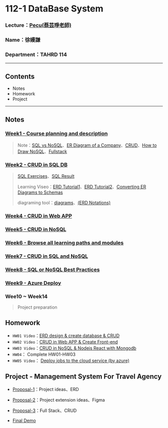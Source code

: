 
# 112-1 DataBase System 
### Lecture：[Pecu(蔡芸琤老師)](https://github.com/pecu?tab=repositories)
### Name：徐嫚謙
### Department：TAHRD 114
***
## Contents
* Notes
* Homework
* Project
***
## Notes
### [Week1 - Course planning and description](https://docs.google.com/presentation/d/1CP0D92DA8Ae8oyIKSquqUuTUpVqwLGT-14T32l9pf5U/edit#slide=id.g241186a303b_0_156)
> Note：[SQL vs NoSQL](https://phoenixnap.com/kb/sql-vs-nosql)、[ER Diagram of a Company](https://www.geeksforgeeks.org/er-diagram-of-a-company/)、[CRUD](https://www.freecodecamp.org/chinese/news/crud-operations-explained/)、[How to Draw NoSQL](https://www.techighness.com/post/how-to-draw-no-sql-data-model-diagram/)、[Fullstack](https://glints.com/tw/blog/what-is-a-full-stack-engineer/)
>
### [Week2 - CRUD in SQL DB](https://docs.google.com/presentation/d/1amn8pDX2Wx4N6ZjzhCGoQFJH4DqaRcQ2DJAdg3hbIrA/edit#slide=id.g27d1f2bcb60_0_24)
> [SQL Exercises](https://www.w3schools.com/sql/exercise.asp)、[SQL Result](https://www.w3schools.com/sql/trysql.asp?filename=trysql_insert_into_select)
> 
> Learning Viseo：[ERD Tutorial1](https://www.youtube.com/watch?v=QpdhBUYk7Kk)、[ERD Tutorial2](https://www.youtube.com/watch?v=-CuY5ADwn24)、[Converting ER Diagrams to Schemas](https://www.youtube.com/watch?v=xQRRf5fOAt8&t=6s)
>
> diagraming tool：[diagrams](https://app.diagrams.net/)、[(ERD Notations)](https://gitmind.com/erd-examples.html)
>
### [Week4 - CRUD in Web APP](https://docs.google.com/presentation/d/1053jwkOvLAdeQCDUJKq-c0NwxB3jOqlkiL244y0DPro/edit#slide=id.g27d1f2bcb60_0_44)
### [Week5 - CRUD in NoSQL](https://docs.google.com/presentation/d/1J0ASP97LgjTQeKqTdm1vRhxh6MGya-C1D-8w7ykUPqE/edit#slide=id.g23dd2219a46_0_124)
### [Week6 - Browse all learning paths and modules](https://learn.microsoft.com/en-us/training/browse/?products=azure%2Csql-server%2Cwindows-server)
### [Week7 - CRUD in SQL and NoSQL](https://docs.google.com/presentation/d/1VGS4z-40x0ZS8baC3PHP4TBLZn3S3YEe9owg4_vIZWc/edit#slide=id.g23dd2219a46_0_124)
### [Week8 - SQL or NoSQL Best Practices](https://docs.google.com/presentation/d/1semHnB07DAbbwkl-4-LmuZL8DQDZ5t6zAA1Jbft-uuQ/edit#slide=id.g23dd2219a46_0_124)
### [Week9 - Azure Deploy](https://docs.google.com/presentation/d/1g1mkza7Uufm9A4fwRI_fJRAcWf-QTFf9Jn00I8iiLM0/edit#slide=id.g2946fd08171_0_0)
### Wee10 ~ Week14
> Project preparation

## Homework
* `HW01 Video`：[ERD design & create database & CRUD](https://youtu.be/xgtL3GRKgT0)
* `HW02 Video`：[CRUD in Web APP & Create Front-end](https://youtu.be/8pczMXLfHeA)
* `HW03 Video`：[CRUD in NoSQL & Nodejs React with Mongodb](https://youtu.be/4PwAVrYP6Hg)
* `HW04`： Complete HW01-HW03
* `HW05 Video`： [Deploy jobs to the cloud service (by azure)](https://www.youtube.com/watch?v=y90DriZh2QQ)
## Project - Management System For Travel Agency
* [Proposal-1](https://youtu.be/1HhLKziO_Es)：Project ideas、ERD

* [Proposal-2](https://youtu.be/R7QjuFyrWTA)：Project extension ideas、Figma

* [Proposal-3](https://www.youtube.com/watch?v=IjcFvUmc-Ns)：Full Stack、CRUD

* [Final Demo](https://www.youtube.com/watch?v=HIr9wUtcd3k)
